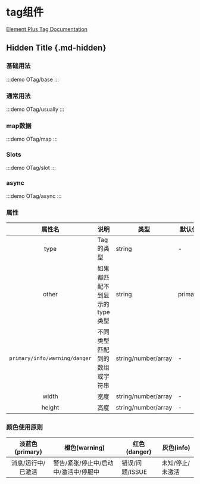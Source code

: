 # tag组件

[Element Plus Tag Documentation](https://element-plus.org/zh-CN/component/tag.html)

## Hidden Title {.md-hidden}

### 基础用法

:::demo
OTag/base
:::

### 通常用法

:::demo
OTag/usually
:::

### map数据

:::demo
OTag/map
:::

### Slots

:::demo
OTag/slot
:::

### async

:::demo
OTag/async
:::

### 属性

|            属性名             | 说明                         | 类型                | 默认值  |
| :---------------------------: | ---------------------------- | ------------------- | ------- |
|             type              | Tag 的类型                   | string              | -       |
|             other             | 如果都匹配不到显示的type类型 | string              | primary |
| `primary/info/warning/danger` | 不同类型匹配到的数组或字符串 | string/number/array | -       |
|             width             | 宽度                         | string/number/array | -       |
|            height             | 高度                         | string/number/array | -       |

### 颜色使用原则

|  淡蓝色(primary)   | 橙色(warning)                         | 红色(danger)    | 灰色(info)       |
| :----------------: | ------------------------------------- | --------------- | ---------------- |
| 消息/运行中/已激活 | 警告/紧张/停止中/启动中/激活中/停服中 | 错误/问题/ISSUE | 未知/停止/未激活 |
